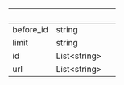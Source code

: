 <!-- Code generated for API Clients. DO NOT EDIT. -->

| &nbsp;    | &nbsp;             | &nbsp; |
| --------- | ------------------ | ------ |
| before_id | string             |        |
| limit     | string             |        |
| id        | List&lt;string&gt; |        |
| url       | List&lt;string&gt; |        |
